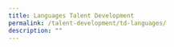 ```yaml
---
title: Languages Talent Development
permalink: /talent-development/td-languages/
description: ""
---
```

